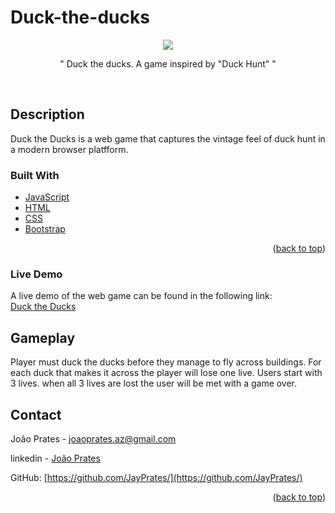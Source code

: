 # Duck-the-ducks







<p align="center">
<img src='helpr.png'/>
</p>


<p align="center">
"   Duck the ducks. A game inspired by "Duck Hunt"  "
</p>


<br />






## Description

Duck the Ducks is a web game that captures the vintage feel of duck hunt in a modern browser platfform.



### Built With



* [JavaScript](https://developer.mozilla.org/en-US/docs/Web/JavaScript)
* [HTML](https://developer.mozilla.org/en-US/docs/Web/HTML)
* [CSS](https://developer.mozilla.org/en-US/docs/Web/CSS)
* [Bootstrap](https://getbootstrap.com/)



<p align="right">(<a href="#top">back to top</a>)</p>



### Live Demo

A live demo of the web game can be found in the following link:
<br/>
<a href="https://duck-the-ducks.netlify.app/"> Duck the Ducks </a>



## Gameplay

Player must duck the ducks before they manage to fly across buildings. For each duck that makes it across the player will lose one live. 
Users start with 3 lives. when all 3 lives are lost the user will be met with a game over.



## Contact

João Prates - joaoprates.az@gmail.com

linkedin - <a href="https://www.linkedin.com/in/joao-prates-az/"> João Prates </a>

GitHub: [https://github.com/JayPrates/](https://github.com/JayPrates/)







<p align="right">(<a href="#top">back to top</a>)</p>
